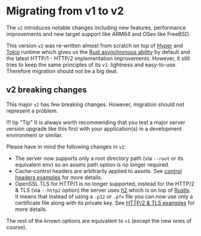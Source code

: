 # Migrating from v1 to v2

The `v2` introduces notable changes including new features, performance improvements and new target support like ARM64 and OSes like FreeBSD.

This version `v2` was re-written almost from scratch on top of [Hyper](https://github.com/hyperium/hyper) and [Tokio](https://github.com/tokio-rs/tokio) runtime which gives us the [Rust asynchronous ability](https://rust-lang.github.io/async-book/01_getting_started/02_why_async.html) by default and the latest HTTP/1 - HTTP/2 implementation improvements.
However, it still tries to keep the same principles of its `v1`: lightness and easy-to-use. Therefore migration should not be a big deal.

## v2 breaking changes

This major `v2` has few breaking changes. However, migration should not represent a problem.

!!! tip "Tip"
    It is always worth recommending that you test a major server version upgrade like this first with your application(s) in a development environment or similar.

Please have in mind the following changes in `v2`:

- The server now supports only a root directory path (via `--root` or its equivalent env) so an assets path option is no longer required.
- Cache-control headers are arbitrarily applied to assets. See [control headers examples](./features/cache-control-headers.md) for more details.
- OpenSSL TLS for HTTP/1 is no longer supported, instead for the HTTP/2 & TLS (via `--http2` option) the server uses [h2](https://github.com/hyperium/h2) which is on top of [Rustls](https://github.com/ctz/rustls). It means that instead of using a `.p12` or `.pfx` file you can now use only a certificate file along with its private key. See [HTTP/2 & TLS examples](./features/http2-tls.md) for more details.

The rest of the known options are equivalent to `v1` (except the new ones of course).
